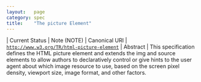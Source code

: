 ```yaml
---
layout:   page
category: spec
title:    "The picture Element"
---
```


| Current Status | Note (NOTE)
| Canonical URI | [`http://www.w3.org/TR/html-picture-element`](http://www.w3.org/TR/html-picture-element)
| Abstract | This specification defines the HTML picture element and extends the img and source elements to allow authors to declaratively control or give hints to the user agent about which image resource to use, based on the screen pixel density, viewport size, image format, and other factors.